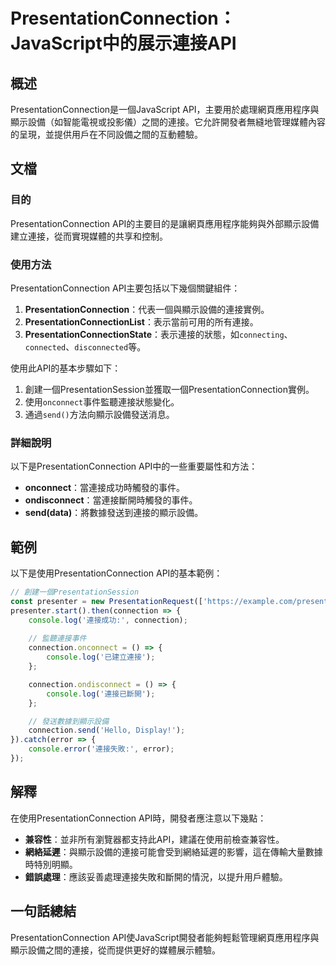 <!--
Meta Description: # PresentationConnection：JavaScript中的展示連接API ## 概述 PresentationConnection是一個JavaScript API，主要用於處理網頁應用程序與顯示設備（如智能電視或投影儀）之間的連接。它允許開發者無縫地管理媒體內容的呈現，並提供用戶在...
Meta Keywords: presentationconnection, connection, console, onconnect, send
-->

# PresentationConnection：JavaScript中的展示連接API

## 概述
PresentationConnection是一個JavaScript API，主要用於處理網頁應用程序與顯示設備（如智能電視或投影儀）之間的連接。它允許開發者無縫地管理媒體內容的呈現，並提供用戶在不同設備之間的互動體驗。

## 文檔
### 目的
PresentationConnection API的主要目的是讓網頁應用程序能夠與外部顯示設備建立連接，從而實現媒體的共享和控制。

### 使用方法
PresentationConnection API主要包括以下幾個關鍵組件：

1. **PresentationConnection**：代表一個與顯示設備的連接實例。
2. **PresentationConnectionList**：表示當前可用的所有連接。
3. **PresentationConnectionState**：表示連接的狀態，如`connecting`、`connected`、`disconnected`等。

使用此API的基本步驟如下：

1. 創建一個PresentationSession並獲取一個PresentationConnection實例。
2. 使用`onconnect`事件監聽連接狀態變化。
3. 通過`send()`方法向顯示設備發送消息。

### 詳細說明
以下是PresentationConnection API中的一些重要屬性和方法：

- **onconnect**：當連接成功時觸發的事件。
- **ondisconnect**：當連接斷開時觸發的事件。
- **send(data)**：將數據發送到連接的顯示設備。

## 範例
以下是使用PresentationConnection API的基本範例：

```javascript
// 創建一個PresentationSession
const presenter = new PresentationRequest(['https://example.com/presentation']);
presenter.start().then(connection => {
    console.log('連接成功:', connection);
    
    // 監聽連接事件
    connection.onconnect = () => {
        console.log('已建立連接');
    };

    connection.ondisconnect = () => {
        console.log('連接已斷開');
    };

    // 發送數據到顯示設備
    connection.send('Hello, Display!');
}).catch(error => {
    console.error('連接失敗:', error);
});
```

## 解釋
在使用PresentationConnection API時，開發者應注意以下幾點：

- **兼容性**：並非所有瀏覽器都支持此API，建議在使用前檢查兼容性。
- **網絡延遲**：與顯示設備的連接可能會受到網絡延遲的影響，這在傳輸大量數據時特別明顯。
- **錯誤處理**：應該妥善處理連接失敗和斷開的情況，以提升用戶體驗。

## 一句話總結
PresentationConnection API使JavaScript開發者能夠輕鬆管理網頁應用程序與顯示設備之間的連接，從而提供更好的媒體展示體驗。